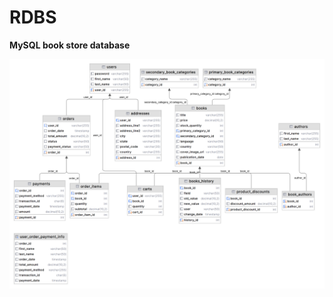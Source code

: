 # RDBS
**MySQL book store database**

![](https://github.com/kutscheraa/RDBS/blob/main/defaultdb.png)
